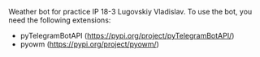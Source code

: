 Weather bot for practice IP 18-3 Lugovskiy Vladislav.
To use the bot, you need the following extensions:
* pyTelegramBotAPI (https://pypi.org/project/pyTelegramBotAPI/)
* pyowm (https://pypi.org/project/pyowm/)
